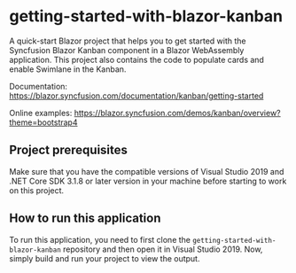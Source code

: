 # getting-started-with-blazor-kanban
A quick-start Blazor project that helps you to get started with the Syncfusion Blazor Kanban component in a Blazor WebAssembly application. This project also contains the code to populate cards and enable Swimlane in the Kanban.

Documentation: https://blazor.syncfusion.com/documentation/kanban/getting-started

Online examples: https://blazor.syncfusion.com/demos/kanban/overview?theme=bootstrap4

## Project prerequisites
Make sure that you have the compatible versions of Visual Studio 2019 and .NET Core SDK 3.1.8 or later version in your machine before starting to work on this project.

## How to run this application
To run this application, you need to first clone the `getting-started-with-blazor-kanban` repository and then open it in Visual Studio 2019. Now, simply build and run your project to view the output.

